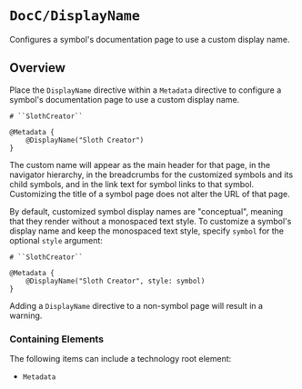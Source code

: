 # ``DocC/DisplayName``

Configures a symbol's documentation page to use a custom display name.

## Overview

Place the `DisplayName` directive within a `Metadata` directive to configure a symbol's documentation page to use a custom display name.

```
# ``SlothCreator``

@Metadata {
    @DisplayName("Sloth Creator")
}
```

The custom name will appear as the main header for that page, in the navigator hierarchy, in the breadcrumbs for the customized symbols and its child symbols, and in the link text for symbol links to that symbol. Customizing the title of a symbol page does not alter the URL of that page.

By default, customized symbol display names are "conceptual", meaning that they render without a monospaced text style. To customize a symbol's display name and keep the monospaced text style, specify `symbol` for the optional `style` argument:

```
# ``SlothCreator``

@Metadata {
    @DisplayName("Sloth Creator", style: symbol)
}
```

Adding a `DisplayName` directive to a non-symbol page will result in a warning. 

### Containing Elements

The following items can include a technology root element:

- ``Metadata``

<!-- Copyright (c) 2022 Apple Inc and the Swift Project authors. All Rights Reserved. -->
